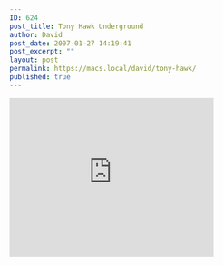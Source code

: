 ```yaml
---
ID: 624
post_title: Tony Hawk Underground
author: David
post_date: 2007-01-27 14:19:41
post_excerpt: ""
layout: post
permalink: https://macs.local/david/tony-hawk/
published: true
---
```

<code><embed src="http://www.davidwindham.org/video/tonyhawkunderground.mov" width="360" height="280" pluginspage="http://www.apple.com/quicktime/download/" autoplay="false"></embed></code>